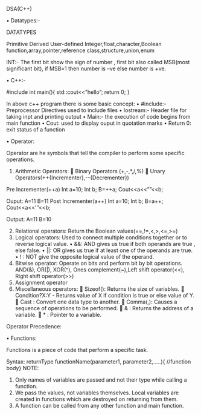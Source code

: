 DSA(C++)

•	Datatypes:-

DATATYPES




Primitive                                                  Derived                           User-defined
Integer,float,character,Boolean                                                       function,array,pointer,reference                            class,structure,union,enum

INT:- The first bit show the sign of number , first bit also called MSB(most significant bit), if MSB=1 then number is –ve else number is +ve.


•	C++:-


#include<iostream>
int main(){
std::cout<<”hello”;
return 0;
}

In above c++ program there is some basic concept:
•	#include:- Preprocessor Directives used to include files
•	Iostream:- Header file for taking inpt and printing output
•	Main:-  the execution of code begins from main function
•	Cout: used to display ouput in quotation marks
•	Return 0: exit status of a function

•	Operator:

Operator are he symbols that tell the compiler to perform some specific operations.
1.	Arithmetic Operators:
	Binary Operators (+,-,*,/,%)
	Unary Operators(++{Incrementer},--{Decrementer})

Pre Incrementer(++a)
Int a=10;
Int b;
B=++a;
Cout<<a<<””<<b;

Ouput:
A=11
B=11
		Post Incrementer(a++)
Int a=10;
Int b;
B=a++;
Cout<<a<<’’’<<b;

Output:
A=11
B=10

2.	Relational operators:
Return the Boolean values(==,!=,<,>,<=,>=)
3.	Logical operators:
Used to connect multiple conditions together or to reverse logical value.
•	&&: AND gives us true if both operands are true , else false.
•	||: OR gives  us true if at least one of the operands are true.
•	! :  NOT give the opposite logical value of the operand.
4.	Bitwise operator:
Operate on bits and perform bit by bit operations.
AND(&), OR(|), XOR(^), Ones complement(~),Left shift operator(<<), Right shift operator(>>)
5.	Assignment operator
6.	Miscellaneous operators:
	Sizeof(): Returns the size of variables.
	Condition?X:Y  - Returns value of X if condition is true or else value of 
                               Y.
	Cast :  Convert one data type to another.
	Comma(,):  Causes a sequence of operations to be performed.
	& :  Returns the address of a variable.
	* :  Pointer to a variable.


Operator Precedence:
	 
 

 

•	Functions:

Functions is a piece of code that perform a specific task.

Syntax: 
returnType functionName(parameter1, parameter2,…..){
//function body}
NOTE:
1.	Only names of variables are passed and not their type while calling a function.
2.	We pass the values, not variables themselves. Local variables are created in functions which are destroyed on returning from them.
3.	A function can be called from any other function and main function.
